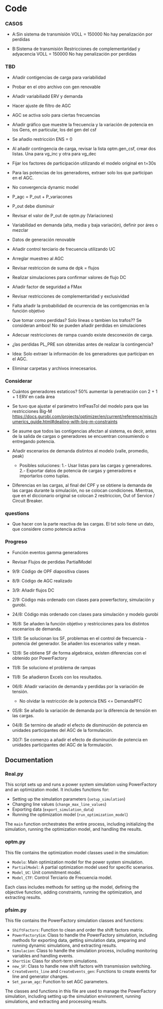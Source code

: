 # Code

### CASOS

- A:Sin sistema de transmisión
    VOLL = 150000
    No hay penalización por perdidas

- B:Sistema de transmisión
    Restricciones de complementaridad y adyacencia
    VOLL = 150000
    No hay penalización por perdidas

### TBD

- Añadir contigencias de carga para variabilidad

- Probar en el otro archivo con gen renovable
- Añadir variabiliadd ERV y demanda
- Hacer ajuste de filtro de AGC
- AGC se activa solo para ciertas frecuencias

- Añadir gráfico que muestre la frecuencia y la variación de potencia en los Gens, en particular, los del gen del csf

- Se añadio restricción ENS = 0

- Al añadir contingencia de carga, revisar la lista optm.gen_csf, crear dos listas. Una para vg_inc y otra para vg_dec

- Fijar los factores de participación utilizando el modelo original en t=30s

- Para las potencias de los generadores, extraer solo los que participan en el AGC. 

- No convergencia dynamic model

- P_agc = P_out + P_variacones

- P_out debe disminuir

- Revisar el valor de P_out de optm.py
(Variaciones)

- Variabilidad en demanda (alta, media y baja variación), definir por áres o mezclar

- Datos de generación renovable

- Añadir control terciario de frecuencia utilizando UC

- Arreglar muestreo al AGC

- Revisar restriccion de suma de dpk = flujos

- Realizar simulaciones para confirmar valores de flujo DC

- Añadir factor de seguridad a FMax

- Revisar restricciones de complementaridad y exclusividad

- Falta añadir la probabilidad de ocurrencia de las contigencnias en la función objetivo

- Que tomar como perdidas? Solo líneas o tambien los trafos?? Se consideran ambos! No se pueden añadir perdidas en simulaciones 

- Adecuar restricciones de rampa cuando existe desconexión de carga.

- ¿las perdidas PL_PRE son obtenidas antes de realizar la contingencia?

- Idea: Solo extraer la información de los generadores que participan en el AGC.

- Eliminar carpetas y archivos innecesarios.

### Considerar

- Cuántos generadores estaticos? 50%
aumentar la penetración con 2 + 1 + 1 ERV en cada área

- Se tuvo que ajustar el parámetro IntFeasTol del modelo para que las restricciones Big-M 
https://docs.gurobi.com/projects/optimizer/en/current/reference/misc/numerics_guide.html#dealing-with-big-m-constraints

- Se asume que todos las contigencias afectan al sistema, es decir, antes de la salida de cargas o generadores se encuentran consumiendo o entregando potencia.

- Añadir escenarios de demanda distintos al modelo (valle, promedio, peak)
    - Posibles soluciones: 
        1.- Usar listas para las cargas y generadores.
        2.- Exportar datos de potencia de cargas y generadores e importarlos como tuplas.

- Diferencias en las cargas, al final del CPF y se obtiene la demanda de las cargas durante la simulación, no se colocan condiciones. Mientras, que en el diccionario original se colocan 2 resitriccion, Out of Service / Circuit Breaker.

### questions

- Que hacer con la parte reactiva de las cargas. El txt solo tiene un dato, que considere como potencia activa

### Progreso

- Función eventos gamma generadores

- Revisar Flujos de perdidas PartialModel

- 9/9: Código de OPF diapositiva clases

- 8/9: Código de AGC realizado

- 3/9: Añadir flujos DC

- 2/9: Código más ordenado con clases para powerfactory, simulación y gurobi. 

- 24/8: Código más ordenado con clases para simulación y modelo gurobi

- 16/8: Se añaden la función objetivo y restricciones para los distintos escenarios de demanda.

- 13/8: Se solucionan los SF, problemas en el control de frecuencia - potencia del generador. Se añaden los escenarios valle y mean.

- 12/8: Se obtiene SF de forma algebraica, existen diferencias con el obtenido por PowerFactory

- 11/8: Se soluciono el problema de rampas
- 11/8: Se añadieron Excels con los resultados.

- 06/8: Añadir variación de demanda y perdidas por la variación de tensión. 
    - No olvidar la restricción de la potencia ENS <= DemandaPFC

- 05/8: Se añadio la variación de demanda por la diferencia de tensión en las cargas.

- 04/8: Se termino de añadir el efecto de disminución de potencia en unidades participantes del AGC de la formulación.

- 30/7: Se comenzo a añadir el efecto de disminución de potencia en unidades participantes del AGC de la formulación.

## Documentation

### Real.py
This script sets up and runs a power system simulation using PowerFactory and an optimization model. It includes functions for:
- Setting up the simulation parameters (`setup_simulation`)
- Changing line values (`change_max_line_values`)
- Exporting data (`export_simulation_data`)
- Running the optimization model (`run_optimization_model`)

The `main` function orchestrates the entire process, including initializing the simulation, running the optimization model, and handling the results.

### optm.py
This file contains the optimization model classes used in the simulation:
- `Modelo`: Main optimization model for the power system simulation.
- `PartialModel`: A partial optimization model used for specific scenarios.
- `Model_UC`: Unit commitment model.
- `Model_CTF`: Control Terciario de Frecuencia model.

Each class includes methods for setting up the model, defining the objective function, adding constraints, running the optimization, and extracting results.

### pfsim.py
This file contains the PowerFactory simulation classes and functions:
- `ShiftFactors`: Function to clean and order the shift factors matrix.
- `PowerFactorySim`: Class to handle the PowerFactory simulation, including methods for exporting data, getting simulation data, preparing and running dynamic simulations, and extracting results.
- `Simulacion`: Class to handle the simulation process, including monitoring variables and handling events.
- `ShortSim`: Class for short-term simulations.
- `new_SF`: Class to handle new shift factors with transmission switching.
- `CreateEvents_line` and `CreateEvents_gen`: Functions to create events for line and generator changes.
- `Set_param_agc`: Function to set AGC parameters.

The classes and functions in this file are used to manage the PowerFactory simulation, including setting up the simulation environment, running simulations, and extracting and processing results.